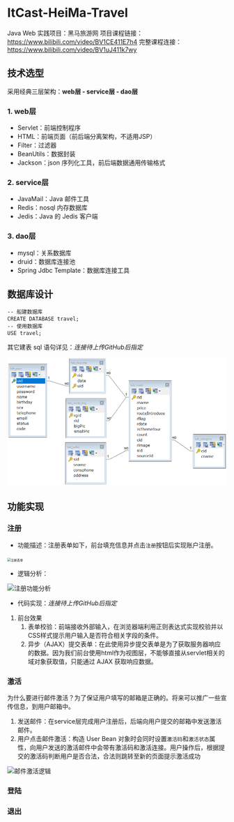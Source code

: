 # ItCast-HeiMa-Travel
Java Web 实践项目：黑马旅游网
项目课程链接：https://www.bilibili.com/video/BV1CE411E7h4
完整课程连接：https://www.bilibili.com/video/BV1uJ411k7wy

## 技术选型

采用经典三层架构：**web层 - service层 - dao层** 

### 1. web层

- Servlet：前端控制程序
- HTML：前端页面（前后端分离架构，不适用JSP）
- Filter：过滤器
- BeanUtils：数据封装
- Jackson：json 序列化工具，前后端数据通用传输格式

### 2. service层

- JavaMail：Java 邮件工具
- Redis：nosql 内存数据库
- Jedis：Java 的 Jedis 客户端

### 3. dao层

- mysql：关系数据库
- druid：数据库连接池
- Spring Jdbc Template：数据库连接工具

## 数据库设计

```mysql
-- 船建数据库
CREATE DATABASE travel;
-- 使用数据库
USE travel;
```
其它建表 sql 语句详见：*连接待上传GitHub后指定*

![数据库设计](./img/数据库设计.png)



## 功能实现

### 注册

- 功能描述：注册表单如下，前台填充信息并点击`注册`按钮后实现账户注册。

<img src="D:\iJava\ItCast-HeiMa-Travel\img\注册表单.png" alt="注册表单" style="zoom: 50%;" />

- 逻辑分析：

![注册功能分析](D:\iJava\ItCast-HeiMa-Travel\img\注册功能分析.bmp)

- 代码实现：*连接待上传GitHub后指定*

1. 前台效果
   1. 表单校验：前端接收外部输入，在浏览器端利用正则表达式实现校验并以CSS样式提示用户输入是否符合相关字段的条件。
   2. 异步（AJAX）提交表单：在此使用异步提交表单是为了获取服务器响应的数据。因为我们前台使用html作为视图层，不能够直接从servlet相关的域对象获取值，只能通过 AJAX 获取响应数据。

### 激活

为什么要进行邮件激活？为了保证用户填写的邮箱是正确的。将来可以推广一些宣传信息，到用户邮箱中。

1. 发送邮件：在service层完成用户注册后，后端向用户提交的邮箱中发送激活邮件。
2. 用户点击邮件激活：构造 User Bean 对象时会同时设置`激活码`和`激活状态`属性，向用户发送的激活邮件中会带有激活码和激活连接。用户操作后，根据提交的激活码判断用户是否合法，合法则跳转至新的页面提示激活成功

![邮件激活逻辑](D:\iJava\ItCast-HeiMa-Travel\img\邮件激活逻辑.bmp)

### 登陆



### 退出







